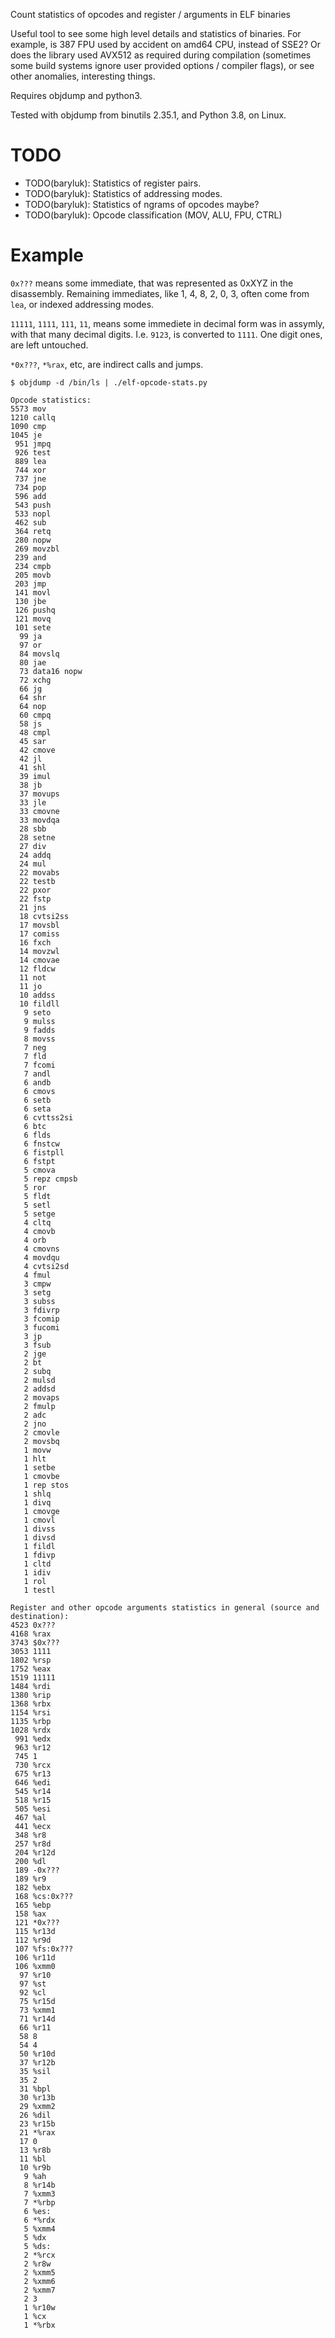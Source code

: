 Count statistics of opcodes and register / arguments in ELF binaries 

Useful tool to see some high level details and statistics of binaries. For
example, is 387 FPU used by accident on amd64 CPU, instead of SSE2? Or does the
library used AVX512 as required during compilation (sometimes some build systems
ignore user provided options / compiler flags), or see other anomalies,
interesting things.

Requires objdump and python3.

Tested with objdump from binutils 2.35.1, and Python 3.8, on Linux.


# TODO

* TODO(baryluk): Statistics of register pairs.
* TODO(baryluk): Statistics of addressing modes.
* TODO(baryluk): Statistics of ngrams of opcodes maybe?
* TODO(baryluk): Opcode classification (MOV, ALU, FPU, CTRL)


# Example


`0x???` means some immediate, that was represented as 0xXYZ in the disassembly.
Remaining immediates, like 1, 4, 8, 2, 0, 3, often come from `lea`, or indexed
addressing modes.

`11111`, `1111`, `111`, `11`, means some immediete in decimal form was in
assymly, with that many decimal digits. I.e. `9123`, is converted to `1111`.
One digit ones, are left untouched.

`*0x???`, `*%rax`, etc, are indirect calls and jumps.

```
$ objdump -d /bin/ls | ./elf-opcode-stats.py

Opcode statistics:
5573 mov
1210 callq
1090 cmp
1045 je
 951 jmpq
 926 test
 889 lea
 744 xor
 737 jne
 734 pop
 596 add
 543 push
 533 nopl
 462 sub
 364 retq
 280 nopw
 269 movzbl
 239 and
 234 cmpb
 205 movb
 203 jmp
 141 movl
 130 jbe
 126 pushq
 121 movq
 101 sete
  99 ja
  97 or
  84 movslq
  80 jae
  73 data16 nopw
  72 xchg
  66 jg
  64 shr
  64 nop
  60 cmpq
  58 js
  48 cmpl
  45 sar
  42 cmove
  42 jl
  41 shl
  39 imul
  38 jb
  37 movups
  33 jle
  33 cmovne
  33 movdqa
  28 sbb
  28 setne
  27 div
  24 addq
  24 mul
  22 movabs
  22 testb
  22 pxor
  22 fstp
  21 jns
  18 cvtsi2ss
  17 movsbl
  17 comiss
  16 fxch
  14 movzwl
  14 cmovae
  12 fldcw
  11 not
  11 jo
  10 addss
  10 fildll
   9 seto
   9 mulss
   9 fadds
   8 movss
   7 neg
   7 fld
   7 fcomi
   7 andl
   6 andb
   6 cmovs
   6 setb
   6 seta
   6 cvttss2si
   6 btc
   6 flds
   6 fnstcw
   6 fistpll
   6 fstpt
   5 cmova
   5 repz cmpsb
   5 ror
   5 fldt
   5 setl
   5 setge
   4 cltq
   4 cmovb
   4 orb
   4 cmovns
   4 movdqu
   4 cvtsi2sd
   4 fmul
   3 cmpw
   3 setg
   3 subss
   3 fdivrp
   3 fcomip
   3 fucomi
   3 jp
   3 fsub
   2 jge
   2 bt
   2 subq
   2 mulsd
   2 addsd
   2 movaps
   2 fmulp
   2 adc
   2 jno
   2 cmovle
   2 movsbq
   1 movw
   1 hlt
   1 setbe
   1 cmovbe
   1 rep stos
   1 shlq
   1 divq
   1 cmovge
   1 cmovl
   1 divss
   1 divsd
   1 fildl
   1 fdivp
   1 cltd
   1 idiv
   1 rol
   1 testl

Register and other opcode arguments statistics in general (source and destination):
4523 0x???
4168 %rax
3743 $0x???
3053 1111
1802 %rsp
1752 %eax
1519 11111
1484 %rdi
1380 %rip
1368 %rbx
1154 %rsi
1135 %rbp
1028 %rdx
 991 %edx
 963 %r12
 745 1
 730 %rcx
 675 %r13
 646 %edi
 545 %r14
 518 %r15
 505 %esi
 467 %al
 441 %ecx
 348 %r8
 257 %r8d
 204 %r12d
 200 %dl
 189 -0x???
 189 %r9
 182 %ebx
 168 %cs:0x???
 165 %ebp
 158 %ax
 121 *0x???
 115 %r13d
 112 %r9d
 107 %fs:0x???
 106 %r11d
 106 %xmm0
  97 %r10
  97 %st
  92 %cl
  75 %r15d
  73 %xmm1
  71 %r14d
  66 %r11
  58 8
  54 4
  50 %r10d
  37 %r12b
  35 %sil
  35 2
  31 %bpl
  30 %r13b
  29 %xmm2
  26 %dil
  23 %r15b
  21 *%rax
  17 0
  13 %r8b
  11 %bl
  10 %r9b
   9 %ah
   8 %r14b
   7 %xmm3
   7 *%rbp
   6 %es:
   6 *%rdx
   5 %xmm4
   5 %dx
   5 %ds:
   2 *%rcx
   2 %r8w
   2 %xmm5
   2 %xmm6
   2 %xmm7
   2 3
   1 %r10w
   1 %cx
   1 *%rbx
```
